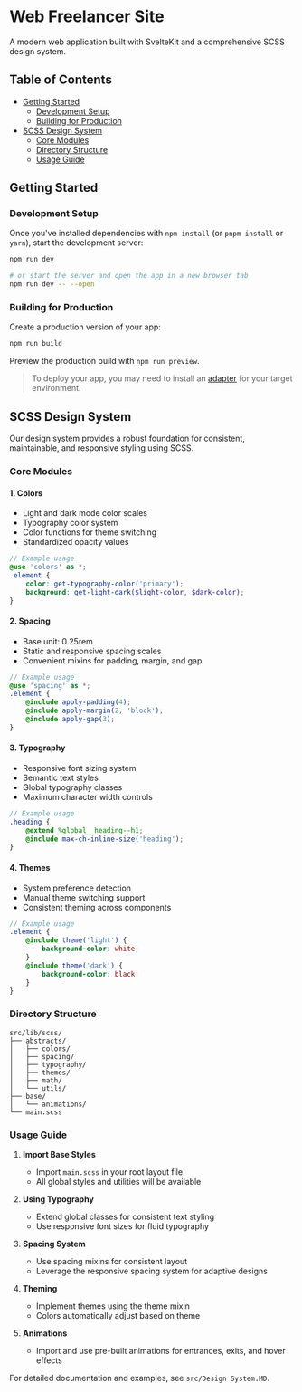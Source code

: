 # Web Freelancer Site

A modern web application built with SvelteKit and a comprehensive SCSS design system.

## Table of Contents

- [Getting Started](#getting-started)
  - [Development Setup](#development-setup)
  - [Building for Production](#building-for-production)
- [SCSS Design System](#scss-design-system)
  - [Core Modules](#core-modules)
  - [Directory Structure](#directory-structure)
  - [Usage Guide](#usage-guide)

## Getting Started

### Development Setup

Once you've installed dependencies with `npm install` (or `pnpm install` or `yarn`), start the development server:

```bash
npm run dev

# or start the server and open the app in a new browser tab
npm run dev -- --open
```

### Building for Production

Create a production version of your app:

```bash
npm run build
```

Preview the production build with `npm run preview`.

> To deploy your app, you may need to install an [adapter](https://svelte.dev/docs/kit/adapters) for your target environment.

## SCSS Design System

Our design system provides a robust foundation for consistent, maintainable, and responsive styling using SCSS.

### Core Modules

#### 1. Colors

- Light and dark mode color scales
- Typography color system
- Color functions for theme switching
- Standardized opacity values

```scss
// Example usage
@use 'colors' as *;
.element {
	color: get-typography-color('primary');
	background: get-light-dark($light-color, $dark-color);
}
```

#### 2. Spacing

- Base unit: 0.25rem
- Static and responsive spacing scales
- Convenient mixins for padding, margin, and gap

```scss
// Example usage
@use 'spacing' as *;
.element {
	@include apply-padding(4);
	@include apply-margin(2, 'block');
	@include apply-gap(3);
}
```

#### 3. Typography

- Responsive font sizing system
- Semantic text styles
- Global typography classes
- Maximum character width controls

```scss
// Example usage
.heading {
	@extend %global__heading--h1;
	@include max-ch-inline-size('heading');
}
```

#### 4. Themes

- System preference detection
- Manual theme switching support
- Consistent theming across components

```scss
// Example usage
.element {
	@include theme('light') {
		background-color: white;
	}
	@include theme('dark') {
		background-color: black;
	}
}
```

### Directory Structure

```
src/lib/scss/
├── abstracts/
│   ├── colors/
│   ├── spacing/
│   ├── typography/
│   ├── themes/
│   ├── math/
│   └── utils/
├── base/
│   └── animations/
└── main.scss
```

### Usage Guide

1. **Import Base Styles**

   - Import `main.scss` in your root layout file
   - All global styles and utilities will be available

2. **Using Typography**

   - Extend global classes for consistent text styling
   - Use responsive font sizes for fluid typography

3. **Spacing System**

   - Use spacing mixins for consistent layout
   - Leverage the responsive spacing system for adaptive designs

4. **Theming**

   - Implement themes using the theme mixin
   - Colors automatically adjust based on theme

5. **Animations**
   - Import and use pre-built animations for entrances, exits, and hover effects

For detailed documentation and examples, see `src/Design System.MD`.
